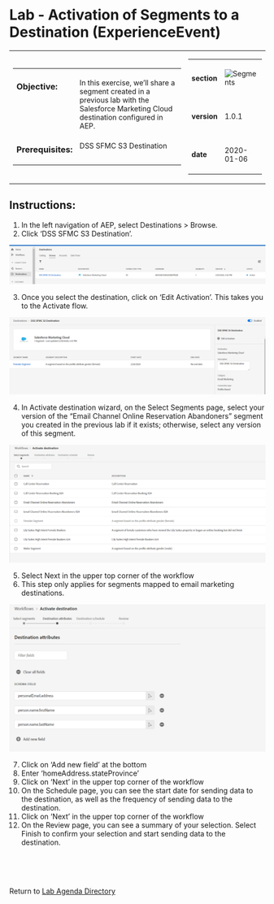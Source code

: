 Lab  - Activation of Segments to a Destination (ExperienceEvent)
==========
<table style="border-collapse: collapse; border: none;" class="tab" cellspacing="0" cellpadding="0">

<tr style="border: none;">

<div align="left">
<td width="600" style="border: none;">
<table>
<tbody valign="top">
      <tr width="500">
            <td valign="top"><h3>Objective:</h3></td>
            <td valign="top"><br>In this exercise, we’ll share a segment created in a previous lab with the Salesforce Marketing Cloud destination configured in AEP.</br>
            </td>
     </tr>
     <tr width="500">
           <td valign="top"><h3>Prerequisites:</h3></td>
           <td valign="top"><br>DSS SFMC S3 Destination</td>
     </tr>
</tbody>
</table>
</td>
</div>

<div align="right">
<td style="border: none;" valign="top">

<table>
<tbody valign="top">
      <tr>
            <td valign="middle" height="70"><b>section</b></td>
            <td valign="middle" height="70"><img src="https://github.com/adobe/AEP-Hands-on-Labs/blob/master/assets/images/left_hand_nav_menu_segments.png?raw=true" alt="Segments"></td>
      </tr>
      <tr>
            <td valign="middle" height="70"><b>version</b></td>
            <td valign="middle" height="70">1.0.1</td>
      </tr>
      <tr>
            <td valign="middle" height="70"><b>date</b></td>
            <td valign="middle" height="70">2020-01-06</td>
      </tr>
</tbody>
</table>
</td>
</div>

</tr>
</table>

Instructions:
-----------------
1.	In the left navigation of AEP, select Destinations > Browse.
2.	Click ‘DSS SFMC S3 Destination’. 

![Demo](./images/destinations_travel_browse.png)

3.	Once you select the destination, click on ‘Edit Activation’. This takes you to the Activate flow.

![Demo](./images/destinations_travel_destination_edit.png)
 
4.	In Activate destination wizard, on the Select Segments page, select your version of the “Email Channel Online Reservation Abandoners” segment you created in the previous lab if it exists; otherwise, select any version of this segment.

![Demo](./images/destinations_travel_activate_flow_1.png)
 
5.	Select Next in the upper top corner of the workflow
6.	This step only applies for segments mapped to email marketing destinations.

![Demo](./images/destinations_travel_activate_flow_2.png)

7.	Click on ‘Add new field’ at the bottom
8.	Enter ‘homeAddress.stateProvince’
9.	Click on ‘Next’ in the upper top corner of the workflow
10.	On the Schedule page, you can see the start date for sending data to the destination, as well as the frequency of sending data to the destination.
11.	Click on ‘Next’ in the upper top corner of the workflow
12.	On the Review page, you can see a summary of your selection. Select Finish to confirm your selection and start sending data to the destination.

<br>
<br>
<br>

Return to [Lab Agenda Directory](https://github.com/adobe/AEP-Hands-on-Labs/blob/master/labs/media/README.md#lab-agenda)
